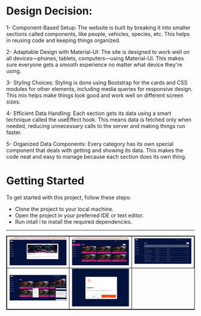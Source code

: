 
# Design Decision:  

1- Component-Based Setup: The website is built by breaking it into smaller sections called components, like people, vehicles, species, etc. This helps in reusing code and keeping things organized.

2- Adaptable Design with Material-UI: The site is designed to work well on all devices—phones, tablets, computers—using Material-UI. This makes sure everyone gets a smooth experience no matter what device they're using.

3- Styling Choices: Styling is done using Bootstrap for the cards and CSS modules for other elements, including media queries for responsive design. This mix helps make things look good and work well on different screen sizes.

4- Efficient Data Handling: Each section gets its data using a smart technique called the useEffect hook. This means data is fetched only when needed, reducing unnecessary calls to the server and making things run faster.

5- Organized Data Components: Every category has its own special component that deals with getting and showing its data. This makes the code neat and easy to manage because each section does its own thing.

# Getting Started
To get started with this project, follow these steps:

* Clone the project to your local machine.
* Open the project in your preferred IDE or text editor.
* Run intall i to install the required dependencies.

<hr/>

<table style="border: 1px solid black;">
            <tr>
                <td  style="border: 1px solid black ;">
                    <img src="./public/img_1.png"   width="200">
                </td>
                <td  style="border: 1px solid black ;">
                    <img src="./public/img_2.png"   width="200">
                </td>
                <td  style="border: 1px solid black ;">
                    <img src="./public/img_3.png"   width="200">
                </td>
            </tr>
            <tr>
                <td  style="border: 1px solid black ;">
                    <img src="./public/img_4.png"   width="200">
                </td>
                <td  style="border: 1px solid black ;">
                    <img src="./public/img_5.png"   width="200">
                </td>
            </tr>
        </table>